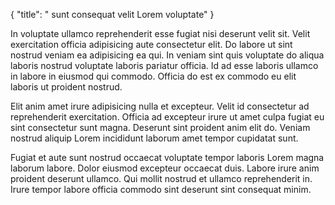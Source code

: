 {
  "title": " sunt consequat velit Lorem voluptate"
}

In voluptate ullamco reprehenderit esse fugiat nisi deserunt velit sit. Velit exercitation officia adipisicing aute consectetur elit. Do labore ut sint nostrud veniam ea adipisicing ea qui. In veniam sint quis voluptate do aliqua laboris nostrud voluptate laboris pariatur officia. Id ad esse laboris ullamco in labore in eiusmod qui commodo. Officia do est ex commodo eu elit laboris ut proident nostrud.

Elit anim amet irure adipisicing nulla et excepteur. Velit id consectetur ad reprehenderit exercitation. Officia ad excepteur irure ut amet culpa fugiat eu sint consectetur sunt magna. Deserunt sint proident anim elit do. Veniam nostrud aliquip Lorem incididunt laborum amet tempor cupidatat sunt.

Fugiat et aute sunt nostrud occaecat voluptate tempor laboris Lorem magna laborum labore. Dolor eiusmod excepteur occaecat duis. Labore irure anim proident deserunt ullamco. Qui mollit nostrud et ullamco reprehenderit in. Irure tempor labore officia commodo sint deserunt sint consequat minim.